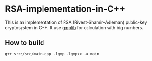 # RSA-implementation-in-C++

This is an implementation of RSA (Rivest–Shamir–Adleman) public-key cryptosystem in C++. It use [gmplib](https://gmplib.org/) for calculation with big numbers.

## How to build
`g++ srcs/src/main.cpp -lgmp -lgmpxx -o main`

 

